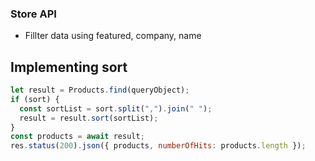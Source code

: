 ### Store API

- Fillter data using featured, company, name

## Implementing sort

```js
let result = Products.find(queryObject);
if (sort) {
  const sortList = sort.split(",").join(" ");
  result = result.sort(sortList);
}
const products = await result;
res.status(200).json({ products, numberOfHits: products.length });
```
